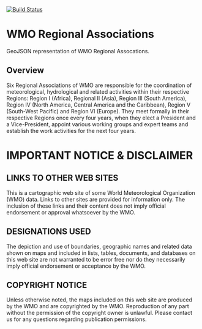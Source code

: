 [![Build Status](https://travis-ci.org/OGCMetOceanDWG/wmo-ra.png?branch=master)](https://travis-ci.org/OGCMetOceanDWG/wmo-ra)

WMO Regional Associations
=========================

GeoJSON representation of WMO Regional Assocations.

Overview
---------

Six Regional Associations of WMO are responsible for the coordination of meteorological, hydrological and related activities within their respective Regions: Region I (Africa), Regional II (Asia), Region III (South America), Region IV (North America, Central America and the Caribbean), Region V (South-West Pacific) and Region VI (Europe). They meet formally in their respective Regions once every four years, when they elect a President and a Vice-President, appoint various working groups and expert teams and establish the work activities for the next four years. 

IMPORTANT NOTICE & DISCLAIMER
=============================

LINKS TO OTHER WEB SITES
------------------------

This is a cartographic web site of some World Meteorological Organization (WMO) data. Links to other sites are provided for information only. The inclusion of these links and their content does not imply official endorsement or approval whatsoever by the WMO. 

DESIGNATIONS USED
-----------------

The depiction and use of boundaries, geographic names and related data shown on maps and included in lists, tables, documents, and databases on this web site are not warranted to be error free nor do they necessarily imply official endorsement or acceptance by the WMO.

COPYRIGHT NOTICE
----------------
Unless otherwise noted, the maps included on this web site are produced by the WMO and are copyrighted by the WMO. Reproduction of any part without the permission of the copyright owner is unlawful. Please contact us for any questions regarding publication permissions.
